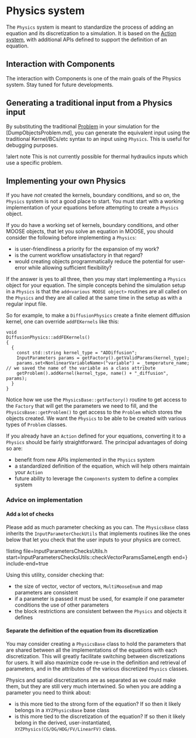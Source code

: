 # Physics system

The `Physics` system is meant to standardize the process of adding an equation and its discretization
to a simulation. It is based on the [Action system](source/actions/Action.md), with additional APIs
defined to support the definition of an equation.

## Interaction with Components

The interaction with Components is one of the main goals of the Physics system. Stay tuned for future developments.

## Generating a traditional input from a Physics input

By substituting the traditional [Problem](syntax/Problem/index.md) in your simulation for the [DumpObjectsProblem.md],
you can generate the equivalent input using the traditional Kernel/BCs/etc syntax to an input using `Physics`.
This is useful for debugging purposes.

!alert note
This is not currently possible for thermal hydraulics inputs which use a specific problem.

## Implementing your own Physics

If you have *not* created the kernels, boundary conditions, and so on, the `Physics` system is not a good place
to start. You must start with a working implementation of your equations before attempting to create a `Physics` object.

If you do have a working set of kernels, boundary conditions, and other MOOSE objects, that let you solve an equation in MOOSE,
you should consider the following before implementing a `Physics`:

- is user-friendliness a priority for the expansion of my work?
- is the current workflow unsatisfactory in that regard?
- would creating objects programmatically reduce the potential for user-error while allowing sufficient flexibility?

If the answer is yes to all three, then you may start implementing a `Physics` object for your equation.
The simple concepts behind the simulation setup in a `Physics` is that the `add<various MOOSE object>` routines
are all called on the `Physics` and they are all called at the same time in the setup as with a regular input file.

So for example, to make a `DiffusionPhysics` create a finite element diffusion kernel, one can override `addFEKernels` like this:

```
void
DiffusionPhysics::addFEKernels()
{
  {
    const std::string kernel_type = "ADDiffusion";
    InputParameters params = getFactory().getValidParams(kernel_type);
    params.set<NonlinearVariableName>("variable") = _temperature_name;  // we saved the name of the variable as a class attribute
    getProblem().addKernel(kernel_type, name() + "_diffusion", params);
  }
}
```

Notice how we use the `PhysicsBase::getFactory()` routine to get access to the `Factory` that will get the parameters we
need to fill, and the `PhysicsBase::getProblem()` to get access to the `Problem` which stores the objects created.
We want the `Physics` to be able to be created with various types of `Problem` classes.

If you already have an `Action` defined for your equations, converting it to a `Physics` should be fairly straightforward. The principal advantages of doing so are:

- benefit from new APIs implemented in the `Physics` system
- a standardized definition of the equation, which will help others maintain your `Action`
- future ability to leverage the `Components` system to define a complex system

### Advice on implementation

#### Add a lot of checks

Please add as much parameter checking as you can. The `PhysicsBase` class inherits the `InputParameterCheckUtils` that implements
routines like the ones below that let you check that the user inputs to your physics are correct.

!listing file=InputParametersChecksUtils.h start=InputParametersChecksUtils<C>::checkVectorParamsSameLength end=} include-end=true

Using this utility, consider checking that:

- the size of vector, vector of vectors, `MultiMooseEnum` and map parameters are consistent
- if a parameter is passed it must be used, for example if one parameter conditions the use of other parameters
- the block restrictions are consistent between the `Physics` and objects it defines

#### Separate the definition of the equation from its discretization

You may consider creating a `PhysicsBase` class to hold the parameters that are shared between all the
implementations of the equations with each discretization. This will greatly facilitate switching between discretizations
for users. It will also maximize code re-use in the definition and retrieval of parameters, and in the attributes of the
various discretized `Physics` classes.

Physics and spatial discretizations are as separated as we could make them, but they are still very much intertwined. So
when you are adding a parameter you need to think about:

- is this more tied to the strong form of the equation? If so then it likely belongs in a `XYZPhysicsBase` base class
- is this more tied to the discretization of the equation? If so then it likely belong in the derived, user-instantiated,
  `XYZPhysics(CG/DG/HDG/FV/LinearFV)` class.

